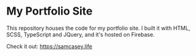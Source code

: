 # My Portfolio Site

This repository houses the code for my portfolio site. I built it with HTML, SCSS, TypeScript and JQuery, and it's hosted on Firebase.

Check it out: https://samcasey.life
